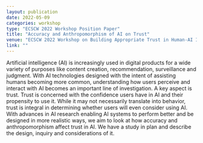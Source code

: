 ```yaml
---
layout: publication
date: 2022-05-09
categories: workshop
type: "ECSCW 2022 Workshop Position Paper"
title: "Accuracy and Anthropomorphism of AI on Trust"
venue: "ECSCW 2022 Workshop on Building Appropriate Trust in Human-AI Interactions"
link: ""
---
```


Artificial intelligence (AI) is increasingly used in digital products for a wide variety of purposes like content creation, recommendation, surveillance and judgment. With AI technologies designed with the intent of assisting humans becoming more common, understanding how users perceive and interact with AI becomes an important line of investigation. A key aspect is trust. Trust is concerned with the confidence users have in AI and their propensity to use it. While it may not necessarily translate into behavior, trust is integral in determining whether users will even consider using AI. With advances in AI research enabling AI systems to perform better and be designed in more realistic ways, we aim to look at how accuracy and anthropomorphism affect trust in AI. We have a study in plan and describe the design, inquiry and considerations of it.